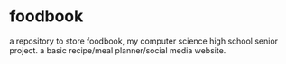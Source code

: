 # foodbook

a repository to store foodbook, my computer science high school senior project. a basic recipe/meal planner/social media website.

